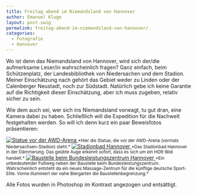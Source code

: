 ```yaml
---
title: Freitag abend im Niemandsland von Hannover
author: Emanuel Kluge
layout: post.swig
permalink: freitag-abend-im-niemandsland-von-hannover/
categories:
  - Fotografie
  - Hannover
---
```


Wo ist denn das Niemandsland von Hannover, wird sich der/die aufmerksame Leser/in wahrscheinlich fragen? Ganz einfach, beim Schützenplatz, der Landesbibliothek von Niedersachen und dem Stadion. Meiner Einschätzung nach gehört das Gebiet weder zu Linden oder der Calenberger Neustadt, noch zur Südstadt. Natürlich gebe ich keine Garantie auf die Richtigkeit dieser Einschätzung, aber ich muss zugeben, relativ sicher zu sein.

Wie dem auch sei, wer sich ins Niemandsland vorwagt, tu gut dran, eine Kamera dabei zu haben. Schließlich will die Expedition für die Nachwelt festgehalten werden. So will ich denn kurz ein paar Beweisfotos präsentieren:

<a href="/wp-content/uploads/2009/08/statue-vor-der-awd-arena.jpg" rel="lightbox">
  <noscript data-src="/wp-content/uploads/2009/08/statue-vor-der-awd-arena-480x318.jpg" data-alt="Statue vor der AWD-Arena">
<img src="/wp-content/uploads/2009/08/statue-vor-der-awd-arena-480x318.jpg" alt="Statue vor der AWD-Arena">
</noscript>
</a>  
<small>*Hier die Statue, die vor der AWD-Arena (vormals Niedersachsen-Stadion) steht.*</small>

<a href="/wp-content/uploads/2009/08/stadionbad-hannover.jpg" rel="lightbox">
  <noscript data-src="/wp-content/uploads/2009/08/stadionbad-hannover-480x318.jpg" data-alt="Stadionbad Hannover">
<img src="/wp-content/uploads/2009/08/stadionbad-hannover-480x318.jpg" alt="Stadionbad Hannover">
</noscript>
</a>  
<small>*Das Stadionbad Hannover in der Dämmerung. Das geübte Auge erkennt sofort, dass es sich um ein HDR-Bild handelt.*</small>

<a href="/wp-content/uploads/2009/08/baustelle-beim-bundesleistungszentrum-hannover.jpg" rel="lightbox">
  <noscript data-src="/wp-content/uploads/2009/08/baustelle-beim-bundesleistungszentrum-hannover-480x318.jpg" data-alt="Baustelle beim Bundesleistungszentrum Hannover">
<img src="/wp-content/uploads/2009/08/baustelle-beim-bundesleistungszentrum-hannover-480x318.jpg" alt="Baustelle beim Bundesleistungszentrum Hannover">
</noscript>
</a>  
<small>*Ein unbedeutender Fußweg neben der Baustelle beim Bundesleistungszentrum. Wahrscheinlich entsteht da ein neues Massage-Zentrum für die künftige deutsche Sport-Elite. Vorne illuminiert der nahe Biergarten die Baustellenbegrenzung.*</small>

Alle Fotos wurden in Photoshop im Kontrast angezogen und entsättigt.
